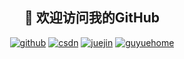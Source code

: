 <h2 align="center">👋 欢迎访问我的GitHub</h2>
<p align="center">
  <a href="https://github.com/gezongbo"><img src="https://img.shields.io/badge/GitHub-ff79c6" alt="github"></a>
  <a href="https://blog.csdn.net/gezongbo"><img src="https://img.shields.io/badge/CSDN-cf000e" alt="csdn"></a>
  <a href="https://juejin.cn/user/2063110402749495"><img src="https://img.shields.io/badge/JueJin-add6ea" alt="juejin"></a>
  <a href="https://www.guyuehome.com/author/60ef93c724967"><img src="https://img.shields.io/badge/Guyuehome-305976" alt="guyuehome"></a>
</p>

<!--
- 😄熟练掌握ROS常用的开发流程、工具、节点通信方法；
- 😃了解ROS下常用的开源SLAM算法原理，如gmapping、cartographer等算法；
- 😆了解图像处理，使用过OpenCV等开源库；
- 😝了解目标检测算法，如YOLOv3；
- 😄了解linux下C/C++、Python、shell等开发语言，了解常用的数据结构和算法；
- 😧了解机器人常用运动学模型，如麦克纳姆轮，四轮差速模型，阿克曼模型等；
-->


<!--- 😄**后端** C，C++，Java，Python
- 😃**前端** HTML，CSS，JavaScript
- 😆**数据库** MySQL
- 😝**框架** SpringMVC
- 😧**都不精通**-->

<!--
**gezongbo/gezongbo** is a ✨ _special_ ✨ repository because its `README.md` (this file) appears on your GitHub profile.

Here are some ideas to get you started:

- 🔭 I’m currently working on ...
- 🌱 I’m currently learning ...
- 👯 I’m looking to collaborate on ...
- 🤔 I’m looking for help with ...
- 💬 Ask me about ...
- 📫 How to reach me: ...
- 😄 Pronouns: ...
- ⚡ Fun fact: ...
-->
